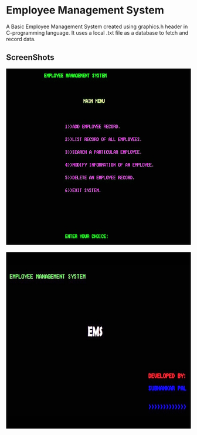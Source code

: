 # Employee Management System
A Basic Employee Management System created using graphics.h header in C-programming language. It uses a local .txt file as a database to fetch and record data.
## ScreenShots
<img src=https://github.com/subho57/ems/blob/master/Screenshots/ems.jpg height="480px">&nbsp;&nbsp;&nbsp;&nbsp;&nbsp;<img src=https://github.com/subho57/ems/blob/master/Screenshots/ems_cover.jpg height="480px">
